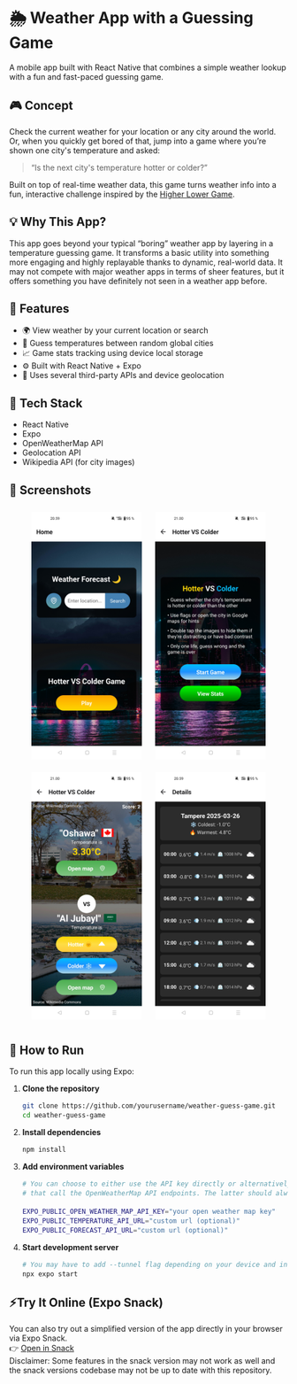 # 🌦️ Weather App with a Guessing Game

A mobile app built with React Native that combines a simple weather lookup with a fun and fast-paced guessing game.

## 🎮 Concept

Check the current weather for your location or any city around the world. Or, when you quickly get bored of that, jump into a game where you’re shown one city's temperature and asked:

> “Is the next city's temperature hotter or colder?”

Built on top of real-time weather data, this game turns weather info into a fun, interactive challenge inspired by the [Higher Lower Game](https://www.higherlowergame.com/).

## 💡 Why This App?

This app goes beyond your typical “boring” weather app by layering in a temperature guessing game. It transforms a basic utility into something more engaging and highly replayable thanks to dynamic, real-world data. It may not compete with major weather apps in terms of sheer features, but it offers something you have definitely not seen in a weather app before.

## 🔧 Features

- 🌍 View weather by your current location or search
- 🎯 Guess temperatures between random global cities
- 📈 Game stats tracking using device local storage
- ⚙️ Built with React Native + Expo
- 📡 Uses several third-party APIs and device geolocation

## 🧪 Tech Stack

- React Native
- Expo
- OpenWeatherMap API
- Geolocation API
- Wikipedia API (for city images)

## 📸 Screenshots

<div align="center">
  <img src="screenshots/home-screen.png" width="200" alt="Home Screen" style="margin: 10px;" />
  <img src="screenshots/game-starting-screen.png" width="200" alt="Game Starting Screen" style="margin: 10px;" />
  <img src="screenshots/gameplay-screen.png" width="200" alt="Gameplay Screen" style="margin: 10px;" />
  <img src="screenshots/weather-details-screen.png" width="200" alt="Weather Details Screen" style="margin: 10px;" />
</div>

## 🚀 How to Run

To run this app locally using Expo:

1. **Clone the repository**

    ```bash
    git clone https://github.com/yourusername/weather-guess-game.git
    cd weather-guess-game
    ```

2. **Install dependencies**

    ```bash
    npm install
    ```

3. **Add environment variables**

    ```bash
    # You can choose to either use the API key directly or alternatively provide custom URLs
    # that call the OpenWeatherMap API endpoints. The latter should always be used in production.

    EXPO_PUBLIC_OPEN_WEATHER_MAP_API_KEY="your open weather map key"
    EXPO_PUBLIC_TEMPERATURE_API_URL="custom url (optional)"
    EXPO_PUBLIC_FORECAST_API_URL="custom url (optional)"
    ```

4. **Start development server**

    ```bash
    # You may have to add --tunnel flag depending on your device and internet setup
    npx expo start
    ```

## ⚡Try It Online (Expo Snack)
You can also try out a simplified version of the app directly in your browser via Expo Snack.  
👉 [Open in Snack](https://snack.expo.dev/@simoa/weatherapp)  
Disclaimer: Some features in the snack version may not work as well and the snack versions codebase may not be up to date with this repository.

